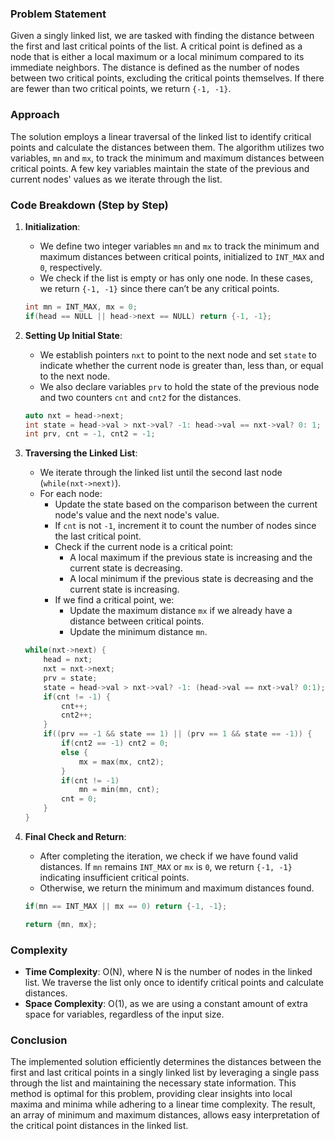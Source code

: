 ### Problem Statement

Given a singly linked list, we are tasked with finding the distance between the first and last critical points of the list. A critical point is defined as a node that is either a local maximum or a local minimum compared to its immediate neighbors. The distance is defined as the number of nodes between two critical points, excluding the critical points themselves. If there are fewer than two critical points, we return `{-1, -1}`.

### Approach

The solution employs a linear traversal of the linked list to identify critical points and calculate the distances between them. The algorithm utilizes two variables, `mn` and `mx`, to track the minimum and maximum distances between critical points. A few key variables maintain the state of the previous and current nodes' values as we iterate through the list.

### Code Breakdown (Step by Step)

1. **Initialization**:
   - We define two integer variables `mn` and `mx` to track the minimum and maximum distances between critical points, initialized to `INT_MAX` and `0`, respectively.
   - We check if the list is empty or has only one node. In these cases, we return `{-1, -1}` since there can’t be any critical points.

    ```cpp
    int mn = INT_MAX, mx = 0;
    if(head == NULL || head->next == NULL) return {-1, -1};
    ```

2. **Setting Up Initial State**:
   - We establish pointers `nxt` to point to the next node and set `state` to indicate whether the current node is greater than, less than, or equal to the next node.
   - We also declare variables `prv` to hold the state of the previous node and two counters `cnt` and `cnt2` for the distances.

    ```cpp
    auto nxt = head->next;
    int state = head->val > nxt->val? -1: head->val == nxt->val? 0: 1;
    int prv, cnt = -1, cnt2 = -1;
    ```

3. **Traversing the Linked List**:
   - We iterate through the linked list until the second last node (`while(nxt->next)`).
   - For each node:
     - Update the state based on the comparison between the current node's value and the next node's value.
     - If `cnt` is not `-1`, increment it to count the number of nodes since the last critical point.
     - Check if the current node is a critical point:
       - A local maximum if the previous state is increasing and the current state is decreasing.
       - A local minimum if the previous state is decreasing and the current state is increasing.
     - If we find a critical point, we:
       - Update the maximum distance `mx` if we already have a distance between critical points.
       - Update the minimum distance `mn`.

    ```cpp
    while(nxt->next) {
        head = nxt;
        nxt = nxt->next;
        prv = state;
        state = head->val > nxt->val? -1: (head->val == nxt->val? 0:1);
        if(cnt != -1) {
            cnt++;
            cnt2++;
        }
        if((prv == -1 && state == 1) || (prv == 1 && state == -1)) {
            if(cnt2 == -1) cnt2 = 0;
            else {
                mx = max(mx, cnt2);
            }
            if(cnt != -1)
                mn = min(mn, cnt);
            cnt = 0;
        }
    }
    ```

4. **Final Check and Return**:
   - After completing the iteration, we check if we have found valid distances. If `mn` remains `INT_MAX` or `mx` is `0`, we return `{-1, -1}` indicating insufficient critical points.
   - Otherwise, we return the minimum and maximum distances found.

    ```cpp
    if(mn == INT_MAX || mx == 0) return {-1, -1};
    
    return {mn, mx};
    ```

### Complexity

- **Time Complexity**: O(N), where N is the number of nodes in the linked list. We traverse the list only once to identify critical points and calculate distances.
- **Space Complexity**: O(1), as we are using a constant amount of extra space for variables, regardless of the input size.

### Conclusion

The implemented solution efficiently determines the distances between the first and last critical points in a singly linked list by leveraging a single pass through the list and maintaining the necessary state information. This method is optimal for this problem, providing clear insights into local maxima and minima while adhering to a linear time complexity. The result, an array of minimum and maximum distances, allows easy interpretation of the critical point distances in the linked list.
